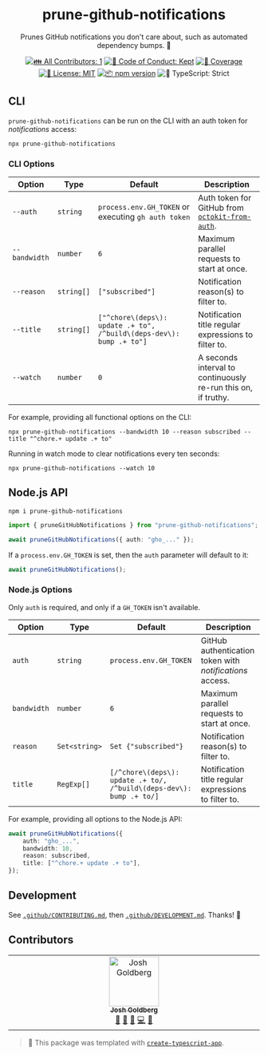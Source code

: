 <h1 align="center">prune-github-notifications</h1>

<p align="center">Prunes GitHub notifications you don't care about, such as automated dependency bumps. 🧹</p>

<p align="center">
	<!-- prettier-ignore-start -->
	<!-- ALL-CONTRIBUTORS-BADGE:START - Do not remove or modify this section -->
	<a href="#contributors" target="_blank"><img alt="👪 All Contributors: 1" src="https://img.shields.io/badge/%F0%9F%91%AA_all_contributors-1-21bb42.svg" /></a>
<!-- ALL-CONTRIBUTORS-BADGE:END -->
	<!-- prettier-ignore-end -->
	<a href="https://github.com/JoshuaKGoldberg/prune-github-notifications/blob/main/.github/CODE_OF_CONDUCT.md" target="_blank"><img alt="🤝 Code of Conduct: Kept" src="https://img.shields.io/badge/%F0%9F%A4%9D_code_of_conduct-kept-21bb42" /></a>
	<a href="https://codecov.io/gh/JoshuaKGoldberg/prune-github-notifications" target="_blank"><img alt="🧪 Coverage" src="https://img.shields.io/codecov/c/github/JoshuaKGoldberg/prune-github-notifications?label=%F0%9F%A7%AA%20coverage" /></a>
	<a href="https://github.com/JoshuaKGoldberg/prune-github-notifications/blob/main/LICENSE.md" target="_blank"><img alt="📝 License: MIT" src="https://img.shields.io/badge/%F0%9F%93%9D_license-MIT-21bb42.svg"></a>
	<a href="http://npmjs.com/package/prune-github-notifications"><img alt="📦 npm version" src="https://img.shields.io/npm/v/prune-github-notifications?color=21bb42&label=%F0%9F%93%A6%20npm" /></a>
	<img alt="💪 TypeScript: Strict" src="https://img.shields.io/badge/%F0%9F%92%AA_typescript-strict-21bb42.svg" />
</p>

## CLI

`prune-github-notifications` can be run on the CLI with an auth token for _notifications_ access:

```shell
npx prune-github-notifications
```

### CLI Options

| Option        | Type       | Default                                                              | Description                                                                                             |
| ------------- | ---------- | -------------------------------------------------------------------- | ------------------------------------------------------------------------------------------------------- |
| `--auth`      | `string`   | `process.env.GH_TOKEN` or executing `gh auth token`                  | Auth token for GitHub from [`octokit-from-auth`](https://github.com/JoshuaKGoldberg/octokit-from-auth). |
| `--bandwidth` | `number`   | `6`                                                                  | Maximum parallel requests to start at once.                                                             |
| `--reason`    | `string[]` | `["subscribed"]`                                                     | Notification reason(s) to filter to.                                                                    |
| `--title`     | `string[]` | `["^chore\(deps\): update .+ to", /^build\(deps-dev\): bump .+ to"]` | Notification title regular expressions to filter to.                                                    |
| `--watch`     | `number`   | `0`                                                                  | A seconds interval to continuously re-run this on, if truthy.                                           |

For example, providing all functional options on the CLI:

```shell
npx prune-github-notifications --bandwidth 10 --reason subscribed --title "^chore.+ update .+ to"
```

Running in watch mode to clear notifications every ten seconds:

```shell
npx prune-github-notifications --watch 10
```

## Node.js API

```shell
npm i prune-github-notifications
```

```ts
import { pruneGitHubNotifications } from "prune-github-notifications";

await pruneGitHubNotifications({ auth: "gho_..." });
```

If a `process.env.GH_TOKEN` is set, then the `auth` parameter will default to it:

```ts
await pruneGitHubNotifications();
```

### Node.js Options

Only `auth` is required, and only if a `GH_TOKEN` isn't available.

| Option      | Type          | Default                                                              | Description                                              |
| ----------- | ------------- | -------------------------------------------------------------------- | -------------------------------------------------------- |
| `auth`      | `string`      | `process.env.GH_TOKEN`                                               | GitHub authentication token with _notifications_ access. |
| `bandwidth` | `number`      | `6`                                                                  | Maximum parallel requests to start at once.              |
| `reason`    | `Set<string>` | `Set {"subscribed"}`                                                 | Notification reason(s) to filter to.                     |
| `title`     | `RegExp[]`    | `[/^chore\(deps\): update .+ to/, /^build\(deps-dev\): bump .+ to/]` | Notification title regular expressions to filter to.     |

For example, providing all options to the Node.js API:

```ts
await pruneGitHubNotifications({
	auth: "gho_...",
	bandwidth: 10,
	reason: subscribed,
	title: ["^chore.+ update .+ to"],
});
```

## Development

See [`.github/CONTRIBUTING.md`](./.github/CONTRIBUTING.md), then [`.github/DEVELOPMENT.md`](./.github/DEVELOPMENT.md).
Thanks! 💖

## Contributors

<!-- spellchecker: disable -->
<!-- ALL-CONTRIBUTORS-LIST:START - Do not remove or modify this section -->
<!-- prettier-ignore-start -->
<!-- markdownlint-disable -->
<table>
  <tbody>
    <tr>
      <td align="center" valign="top" width="14.28%"><a href="http://www.joshuakgoldberg.com"><img src="https://avatars.githubusercontent.com/u/3335181?v=4?s=100" width="100px;" alt="Josh Goldberg"/><br /><sub><b>Josh Goldberg</b></sub></a><br /><a href="#tool-JoshuaKGoldberg" title="Tools">🔧</a> <a href="#maintenance-JoshuaKGoldberg" title="Maintenance">🚧</a> <a href="#ideas-JoshuaKGoldberg" title="Ideas, Planning, & Feedback">🤔</a> <a href="https://github.com/JoshuaKGoldberg/prune-github-notifications/commits?author=JoshuaKGoldberg" title="Code">💻</a> <a href="https://github.com/JoshuaKGoldberg/prune-github-notifications/issues?q=author%3AJoshuaKGoldberg" title="Bug reports">🐛</a></td>
    </tr>
  </tbody>
</table>

<!-- markdownlint-restore -->
<!-- prettier-ignore-end -->

<!-- ALL-CONTRIBUTORS-LIST:END -->
<!-- spellchecker: enable -->

<!-- You can remove this notice if you don't want it 🙂 no worries! -->

> 💙 This package was templated with [`create-typescript-app`](https://github.com/JoshuaKGoldberg/create-typescript-app).
